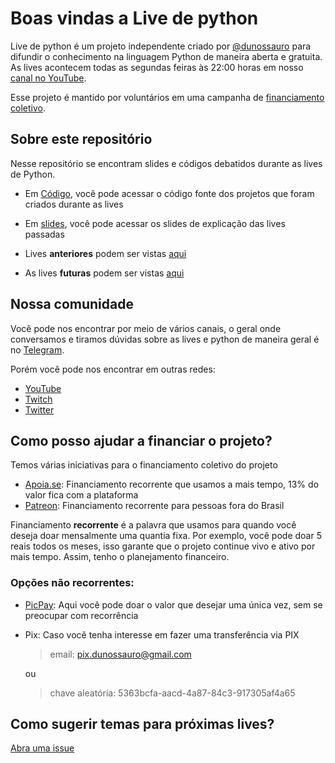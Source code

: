 # Boas vindas a Live de python

Live de python é um projeto independente criado por [@dunossauro](https://dunossauro.com) para difundir o conhecimento na linguagem Python de maneira aberta e gratuita. As lives acontecem todas as segundas feiras às 22:00 horas em nosso [canal no YouTube](https://www.youtube.com/dunossauro).

Esse projeto é mantido por voluntários em uma campanha de [financiamento coletivo](https://apoia.se/livedepython).

## Sobre este repositório

Nesse repositório se encontram slides e códigos debatidos durante as lives de Python.

- Em [Código](./codigo), você pode acessar o código fonte dos projetos que foram criados durante as lives

- Em [slides](./slides), você pode acessar os slides de explicação das lives passadas

- Lives **anteriores** podem ser vistas [aqui](https://github.com/dunossauro/live-de-python/blob/main/codigo/README.md)

- As lives **futuras** podem ser vistas [aqui](https://github.com/dunossauro/live-de-python/issues/568)

## Nossa comunidade

Você pode nos encontrar por meio de vários canais, o geral onde conversamos e tiramos dúvidas sobre as lives e python de maneira geral é no [Telegram](hhttps://t.me/livepython).

Porém você pode nos encontrar em outras redes:

- [YouTube](https://www.youtube.com/dunossauro)
- [Twitch](https://www.twitch.tv/dunossauro)
- [Twitter](http://twitter.com/dunossauro)


## Como posso ajudar a financiar o projeto?

Temos várias iniciativas para o financiamento coletivo do projeto

- [Apoia.se](https://apoia.se/livedepython): Financiamento recorrente que usamos a mais tempo, 13% do valor fica com a plataforma
- [Patreon](http://patreon.com/dunossauro): Financiamento recorrente para pessoas fora do Brasil

Financiamento **recorrente** é a palavra que usamos para quando você deseja doar mensalmente uma quantia fixa. Por exemplo, você pode doar 5 reais todos os meses, isso garante que o projeto continue vivo e ativo por mais tempo. Assim, tenho o planejamento financeiro.

### Opções não recorrentes:

- [PicPay](http://picpay.me/livedepython): Aqui você pode doar o valor que desejar uma única vez, sem se preocupar com recorrência
- Pix: Caso você tenha interesse em fazer uma transferência via PIX
    > email: pix.dunossauro@gmail.com

     ou

    > chave aleatória: 5363bcfa-aacd-4a87-84c3-917305af4a65

## Como sugerir temas para próximas lives?

[Abra uma issue](https://github.com/dunossauro/live-de-python/issues)
